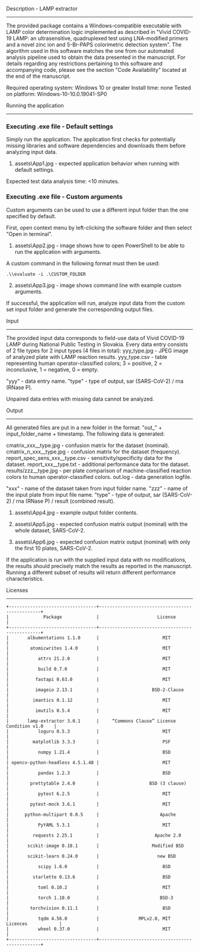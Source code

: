 Description - LAMP extractor
***************************************************************************************************************************
The provided package contains a Windows-compatible executable with LAMP color determination logic implemented as described 
in "Vivid COVID-19 LAMP: an ultrasensitive, quadruplexed test using LNA-modified primers and a novel zinc ion and 5-Br-PAPS 
colorimetric detection system". The algorithm used in this software matches the one from our automated analysis pipeline 
used to obtain the data presented in the manuscript. For details regarding any restrictions pertaining to this software and 
accompanying code, please see the section "Code Availability" located at the end of the manuscript.

Required operating system: Windows 10 or greater
Install time: none
Tested on platform: Windows-10-10.0.19041-SP0

Running the application 
***************************************************************************************************************************
### Executing .exe file - Default settings
Simply run the application. The application first checks for potentially missing libraries and software dependencies and 
downloads them before analyzing input data.

1. assets\App1.jpg - expected application behavior when running with default settings.

Expected test data analysis time: <10 minutes.

### Executing .exe file - Custom arguments
Custom arguments can be used to use a different input folder than the one specified by default. 

First, open context menu by left-clicking the software folder and then select "Open in terminal".

1. assets\App2.jpg - image shows how to open PowerShell to be able to run the application with arguments.

A custom command in the following format must then be used:
  
```
.\\evaluate -i .\CUSTOM_FOLDER
```

2. assets\App3.jpg - image shows command line with example custom arguments. 

If successful, the application will run, analyze input data from the custom set input folder and generate the
corresponding output files.


Input
***************************************************************************************************************************
The provided input data corresponds to field-use data of Vivid COVID-19 LAMP during National Public Testing in Slovakia.
Every data entry consists of 2 file types for 2 input types (4 files in total):
yyy_type.jpg - JPEG image of analyzed plate with LAMP reaction results.
yyy_type.csv - table representing human operator-classified colors; 3 = positive, 2 = inconclusive, 1 = negative, 0 = empty.

"yyy" - data entry name.
"type" - type of output, sar (SARS-CoV-2) / rna (RNase P).

Unpaired data entries with missing data cannot be analyzed.

Output
***************************************************************************************************************************
All generated files are put in a new folder in the format: "out_" + input_folder_name + timestamp. The following data is 
generated:

cmatrix_xxx__type.jpg - confusion matrix for the dataset (nominal).
cmatrix_n_xxx__type.jpg - confusion matrix for the dataset (frequency).
report_spec_sens_xxx__type.csv - sensitivity/specificity data for the dataset.
report_xxx__type.txt - additional performance data for the dataset.
results/zzz__type.jpg - per plate comparison of machine-classified reaction colors to human operator-classified colors.
out.log - data generation logfile.

"xxx" - name of the dataset taken from input folder name.
"zzz" - name of the input plate from input file name.
"type" - type of output, sar (SARS-CoV-2) / rna (RNase P) / result (combined result).

1. assets\App4.jpg - example output folder contents. 

2. assets\App5.jpg - expected confusion matrix output (nominal) with the whole dataset, SARS-CoV-2. 

3. assets\App6.jpg - expected confusion matrix output (nominal) with only the first 10 plates, SARS-CoV-2. 

If the application is run with the supplied input data with no modifications, the results should precisely match the
results as reported in the manuscript. Running a different subset of results will return different performance
characteristics.

Licenses
***************************************************************************************************************************
```
+---------------------------------+------------------------------------------------+
|             Package             |                      License                   |
+---------------------------------+------------------------------------------------+
|       albumentations 1.1.0      |                        MIT                     |
|        atomicwrites 1.4.0       |                        MIT                     |
|           attrs 21.2.0          |                        MIT                     |
|           build 0.7.0           |                        MIT                     |
|          fastapi 0.63.0         |                        MIT                     |
|          imageio 2.13.1         |                    BSD-2-Clause                |
|         imantics 0.1.12         |                        MIT                     |
|          imutils 0.5.4          |                        MIT                     |
|       lamp-extractor 3.0.1      |     “Commons Clause” License Condition v1.0    |
|           loguru 0.5.3          |                        MIT                     |
|         matplotlib 3.3.3        |                        PSF                     |
|           numpy 1.21.4          |                        BSD                     |
| opencv-python-headless 4.5.1.48 |                        MIT                     |
|           pandas 1.2.3          |                        BSD                     |
|        prettytable 2.4.0        |                   BSD (3 clause)               |
|           pytest 6.2.5          |                        MIT                     |
|        pytest-mock 3.6.1        |                        MIT                     |
|      python-multipart 0.0.5     |                       Apache                   |
|           PyYAML 5.3.1          |                        MIT                     |
|         requests 2.25.1         |                     Apache 2.0                 |
|       scikit-image 0.18.1       |                    Modified BSD                |
|       scikit-learn 0.24.0       |                      new BSD                   |
|           scipy 1.6.0           |                        BSD                     |
|         starlette 0.13.6        |                        BSD                     |
|           toml 0.10.2           |                        MIT                     |
|           torch 1.10.0          |                       BSD-3                    |
|        torchvision 0.11.1       |                        BSD                     |
|           tqdm 4.56.0           |               MPLv2.0, MIT Licences            |
|           wheel 0.37.0          |                        MIT                     |
+---------------------------------+------------------------------------------------+
```
